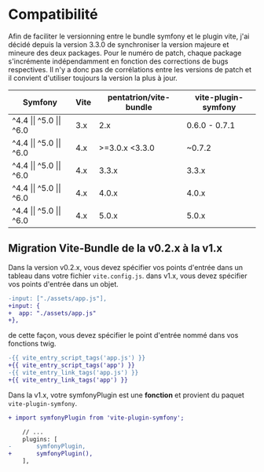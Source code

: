 # Compatibilité

Afin de faciliter le versionning entre le bundle symfony et le plugin vite, j'ai décidé depuis la version 3.3.0 de synchroniser la version majeure et mineure des deux packages. Pour le numéro de patch, chaque package s'incrémente indépendamment en fonction des corrections de bugs respectives. Il n'y a donc pas de corrélations entre les versions de patch et il convient d'utiliser toujours la version la plus à jour.

| Symfony                  | Vite | pentatrion/vite-bundle | vite-plugin-symfony |
|--------------------------|------|------------------------|---------------------|
| ^4.4 \|\| ^5.0 \|\| ^6.0 | 3.x  | 2.x                    | 0.6.0 - 0.7.1       |
| ^4.4 \|\| ^5.0 \|\| ^6.0 | 4.x  | \>=3.0.x \<3.3.0       | ~0.7.2              |
| ^4.4 \|\| ^5.0 \|\| ^6.0 | 4.x  | 3.3.x                  | 3.3.x               |
| ^4.4 \|\| ^5.0 \|\| ^6.0 | 4.x  | 4.0.x                  | 4.0.x               |
| ^4.4 \|\| ^5.0 \|\| ^6.0 | 4.x  | 5.0.x                  | 5.0.x               |


## Migration Vite-Bundle de la v0.2.x à la v1.x

Dans la version v0.2.x, vous devez spécifier vos points d'entrée dans un tableau dans votre fichier `vite.config.js`. dans v1.x, vous devez spécifier vos points d'entrée dans un objet.

```diff
-input: ["./assets/app.js"],
+input: {
+  app: "./assets/app.js"
+},
```

de cette façon, vous devez spécifier le point d'entrée nommé dans vos fonctions twig.

```diff
-{{ vite_entry_script_tags('app.js') }}
+{{ vite_entry_script_tags('app') }}
-{{ vite_entry_link_tags('app.js') }}
+{{ vite_entry_link_tags('app') }}
```

Dans la v1.x, votre symfonyPlugin est une **fonction** et provient du paquet `vite-plugin-symfony`.

```diff
+ import symfonyPlugin from 'vite-plugin-symfony';

    // ...
    plugins: [
-       symfonyPlugin,
+       symfonyPlugin(),
    ],
```
